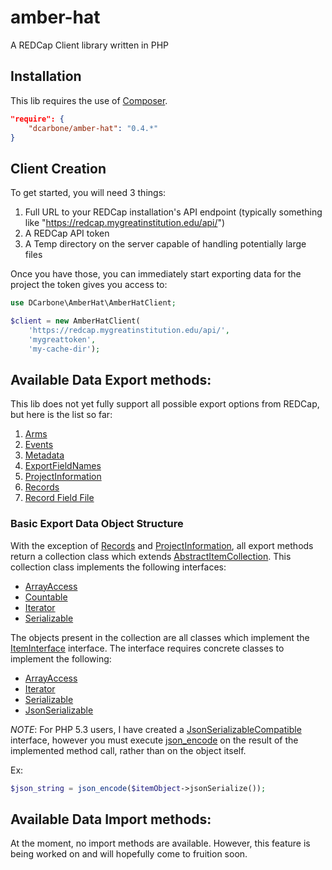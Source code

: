 # amber-hat
A REDCap Client library written in PHP

## Installation

This lib requires the use of [Composer](https://getcomposer.org/).

```json
"require": {
    "dcarbone/amber-hat": "0.4.*"
}
```

## Client Creation

To get started, you will need 3 things:

1. Full URL to your REDCap installation's API endpoint (typically something like "https://redcap.mygreatinstitution.edu/api/")
2. A REDCap API token
3. A Temp directory on the server capable of handling potentially large files

Once you have those, you can immediately start exporting data for the project the token gives you access to:

```php
use DCarbone\AmberHat\AmberHatClient;

$client = new AmberHatClient(
    'https://redcap.mygreatinstitution.edu/api/',
    'mygreattoken',
    'my-cache-dir');  
```

## Available Data Export methods:

This lib does not yet fully support all possible export options from REDCap, but here
is the list so far:

1. [Arms](documentation/ARMS.md)
2. [Events](documentation/EVENTS.md)
3. [Metadata](documentation/METADATA.md)
4. [ExportFieldNames](documentation/EXPORTFIELDNAMES.md)
5. [ProjectInformation](documentation/PROJECTINFORMATION.md)
6. [Records](documentation/RECORDS.md)
7. [Record Field File](documentation/FILE.md)

### Basic Export Data Object Structure

With the exception of [Records](documentation/RECORDS.md) and
[ProjectInformation](documentation/PROJECTINFORMATION.md), all export methods return a collection
class which extends [AbstractItemCollection](src/AbstractItemCollection.php).  This collection class
implements the following interfaces:

- [ArrayAccess](http://php.net/manual/en/class.arrayaccess.php)
- [Countable](http://php.net/manual/en/class.countable.php)
- [Iterator](http://php.net/manual/en/class.iterator.php)
- [Serializable](http://php.net/manual/en/class.serializable.php)

The objects present in the collection are all classes which implement the 
[ItemInterface](src/ItemInterface.php) interface.  The interface requires concrete classes
to implement the following:

- [ArrayAccess](http://php.net/manual/en/class.arrayaccess.php)
- [Iterator](http://php.net/manual/en/class.iterator.php)
- [Serializable](http://php.net/manual/en/class.serializable.php)
- [JsonSerializable](http://php.net/manual/en/class.jsonserializable.php)

*NOTE*: For PHP 5.3 users, I have created a [JsonSerializableCompatible](src/JsonSerializableCompatible.php)
interface, however you must execute [json_encode](http://php.net/manual/en/function.json-encode.php)
on the result of the implemented method call, rather than on the object itself.

Ex:
```php
$json_string = json_encode($itemObject->jsonSerialize());
```

## Available Data Import methods:

At the moment, no import methods are available.  However, this feature is being worked on
and will hopefully come to fruition soon.
